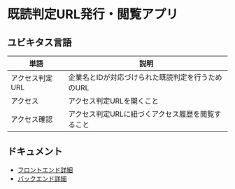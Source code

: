 # 既読判定URL発行・閲覧アプリ



## ユビキタス言語
| 単語        | 説明                                              | 
| ----------- | ------------------------------------------------- | 
| アクセス判定URL | 企業名とIDが対応づけられた既読判定を行うためのURL | 
| アクセス        | アクセス判定URLを開くこと                                     | 
| アクセス確認 | アクセス判定URLに紐づくアクセス履歴を閲覧すること | 


## ドキュメント

- [フロントエンド詳細](https://github.com/suuham/url-click-confirmation/blob/dev/apps/frontend/README.md)
- [バックエンド詳細](https://github.com/suuham/url-click-confirmation/blob/dev/apps/backend/README.md)
